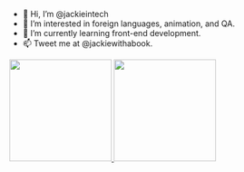 - 👋 Hi, I’m @jackieintech
- 👀 I’m interested in foreign languages, animation, and QA.
- 🌱 I’m currently learning front-end development.
- 📫 Tweet me at @jackiewithabook.

<div>
<a href="https://www.github.com/jackieintech">

<img height="180em" src="https://github-readme-stats.vercel.app/api?username=jackieintech&show_icons=true&theme=cobalt&include_all_commits=true&count_private=true"/>
<img height="180em" src="https://github-readme-stats.vercel.app/api/top-langs/?username=jackieintech&langs_count=8&theme=cobalt"/>
</div>
